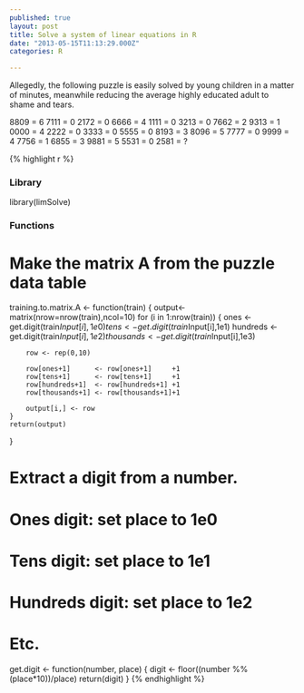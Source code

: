 ```yaml
---
published: true
layout: post
title: Solve a system of linear equations in R
date: "2013-05-15T11:13:29.000Z"
categories: R

---
```


Allegedly, the following puzzle is easily solved by young children in a matter of minutes, meanwhile reducing the average highly educated adult to shame and tears.

8809 = 6
7111 = 0
2172 = 0
6666 = 4
1111 = 0
3213 = 0
7662 = 2
9313 = 1
0000 = 4
2222 = 0
3333 = 0
5555 = 0
8193 = 3
8096 = 5
7777 = 0
9999 = 4
7756 = 1
6855 = 3
9881 = 5
5531 = 0
2581 = ?


{% highlight r %}
### Library
library(limSolve)

### Functions

# Make the matrix A from the puzzle data table
training.to.matrix.A <- function(train)
{
    output<-matrix(nrow=nrow(train),ncol=10)
    for (i in 1:nrow(train))
    {
        ones      <- get.digit(train$Input[i],1e0)
        tens      <- get.digit(train$Input[i],1e1)
        hundreds  <- get.digit(train$Input[i],1e2)
        thousands <- get.digit(train$Input[i],1e3)

        row <- rep(0,10)

        row[ones+1]      <- row[ones+1]     +1
        row[tens+1]      <- row[tens+1]     +1
        row[hundreds+1]  <- row[hundreds+1] +1
        row[thousands+1] <- row[thousands+1]+1

        output[i,] <- row
    }
    return(output)
}

# Extract a digit from a number.
# Ones digit: set place to 1e0
# Tens digit: set place to 1e1
# Hundreds digit: set place to 1e2
# Etc.
get.digit <- function(number, place)
{
    digit <- floor((number %% (place*10))/place)
    return(digit)
}
{% endhighlight %}
